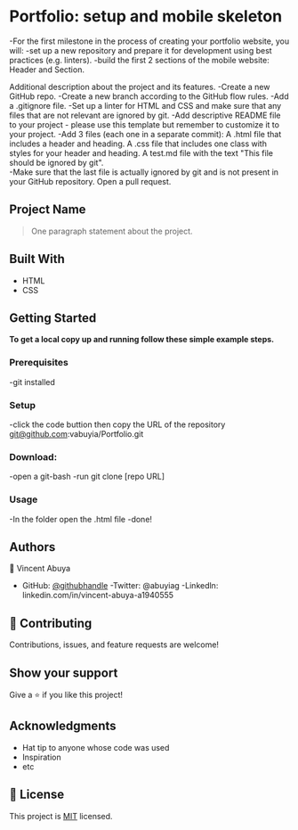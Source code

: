# Portfolio: setup and mobile skeleton

-For the first milestone in the process of creating your portfolio website, you will:
-set up a new repository and prepare it for development using best practices (e.g. linters).
-build the first 2 sections of the mobile website: Header and Section. 

Additional description about the project and its features.
-Create a new GitHub repo.
-Create a new branch according to the GitHub flow rules.
-Add a .gitignore file.
-Set up a linter for HTML and CSS and make sure that any files that are not relevant are ignored by git.
-Add descriptive README file to your project - please use this template but remember to customize it to your project.
-Add 3 files (each one in a separate commit):
   A .html file that includes a header and heading. 
   A .css file that includes one class with styles for your header and heading.
   A test.md file with the text "This file should be ignored by git".  
-Make sure that the last file is actually ignored by git and is not present in your GitHub repository.
Open a pull request.

## Project Name

> One paragraph statement about the project.


## Built With

- HTML
- CSS


## Getting Started

**To get a local copy up and running follow these simple example steps.**

### Prerequisites
-git installed 

### Setup
-click the code buttion then copy the URL of the repository git@github.com:vabuyia/Portfolio.git

### Download:
-open a git-bash 
-run git clone [repo URL]

### Usage
-In the folder open the .html file
-done!

## Authors

👤 Vincent Abuya 

- GitHub: [@githubhandle](https://github.com/vabuyia)
-Twitter: @abuyiag
-Linkedln: linkedin.com/in/vincent-abuya-a1940555


## 🤝 Contributing

Contributions, issues, and feature requests are welcome!


## Show your support

Give a ⭐️ if you like this project!

## Acknowledgments

- Hat tip to anyone whose code was used
- Inspiration
- etc

## 📝 License

This project is [MIT](./MIT.md) licensed.